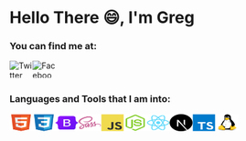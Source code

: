 # Hello There :smile:, I'm Greg

### You can find me at:
[<img align="left" alt="Twitter logo" height="30" width="40" src="https://raw.githubusercontent.com/jmnote/z-icons/master/svg/twitter.svg" />](https://twitter.com/gregsnn)
[<img align="left" alt="Facebook logo" height="30" width="40" src="https://raw.githubusercontent.com/jmnote/z-icons/master/svg/facebook.svg" />](https://facebook.com/gregori.dk/)


<br />
<br />

### Languages and Tools that I am into:
[<img align="left" alt="HTML logo" height="30" width="40" src="https://raw.githubusercontent.com/devicons/devicon/master/icons/html5/html5-original.svg" />]('html5')
[<img align="left" alt="CSS logo" height="30" width="40" src="https://raw.githubusercontent.com/devicons/devicon/master/icons/css3/css3-original.svg" />]('css3')
[<img align="left" alt="Bootstrap logo" height="30" width="40" src="https://raw.githubusercontent.com/devicons/devicon/master/icons/bootstrap/bootstrap-original.svg" />]('bootstrap')
[<img align="left" alt="SASS logo" height="30" width="40" src="https://raw.githubusercontent.com/devicons/devicon/master/icons/sass/sass-original.svg" />]('sass')
[<img align="left" alt="JS logo" height="30" width="40" src="https://raw.githubusercontent.com/devicons/devicon/master/icons/javascript/javascript-original.svg" />]('js')
[<img align="left" alt="NODE logo" height="30" width="40" src="https://raw.githubusercontent.com/devicons/devicon/master/icons/nodejs/nodejs-original.svg" />]('nodejs')
[<img align="left" alt="REACT logo" height="30" width="40" src="https://raw.githubusercontent.com/devicons/devicon/master/icons/react/react-original.svg" />]('reactjs')
[<img align="left" alt="NEXT logo" height="30" width="40" src="https://raw.githubusercontent.com/devicons/devicon/master/icons/nextjs/nextjs-original.svg" />]('nextjs')
[<img align="left" alt="TS logo" height="30" width="40" src="https://raw.githubusercontent.com/devicons/devicon/master/icons/typescript/typescript-original.svg" />]('ts')
[<img align="left" alt="Linux logo" height="30" width="40" src="https://raw.githubusercontent.com/devicons/devicon/master/icons/linux/linux-original.svg" />]('linux')
